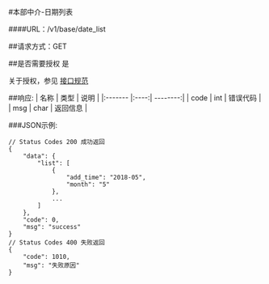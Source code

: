 #本部中介-日期列表

####URL：/v1/base/date_list

##请求方式：GET

##是否需要授权
是

关于授权，参见 [接口规范][1]

##响应:
| 名称  | 类型  | 说明 |
|:------- |:----:| --------:|
| code    | int  |  错误代码 |
| msg     | char |  返回信息 |

###JSON示例:
```
// Status Codes 200 成功返回
{
    "data": {
        "list": [
        	{
        		"add_time": "2018-05",
        		"month": "5"
        	},
        	...
        ]
    },
    "code": 0,
    "msg": "success"
}
// Status Codes 400 失败返回
{
    "code": 1010,
    "msg": "失败原因"
}
```
[1]: ../read/auth.html